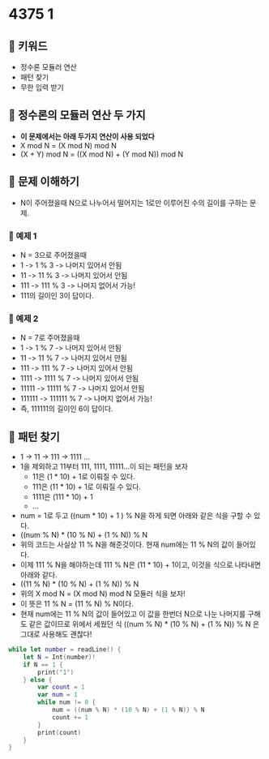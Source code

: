 # 4375 1

## 🍎 키워드
- 정수론 모듈러 연산
- 패턴 찾기
- 무한 입력 받기

## 🍎 정수론의 모듈러 연산 두 가지
- **이 문제에서는 아래 두가지 연산이 사용 되었다**
- X mod N = (X mod N) mod N
- (X + Y) mod N = ((X mod N) + (Y mod N)) mod N

## 🍎 문제 이해하기
- N이 주어졌을때 N으로 나누어서 떨어지는 1로만 이루어진 수의 길이를 구하는 문제.
### 📖 예제 1
- N = 3으로 주어졌을때
- 1 -> 1 % 3 -> 나머지 있어서 안됨
- 11 -> 11 % 3 -> 나머지 있어서 안됨
- 111 -> 111 % 3 -> 나머지 없어서 가능!
- 111의 길이인 3이 답이다.

### 📖 예제 2
- N = 7로 주어졌을때
- 1 -> 1 % 7 -> 나머지 있어서 안됨
- 11 -> 11 % 7 -> 나머지 있어서 안됨
- 111 -> 111 % 7 -> 나머지 있어서 안됨
- 1111 -> 1111 % 7 -> 나머지 있어서 안됨
- 11111 -> 11111 % 7 -> 나머지 있어서 안됨
- 111111 -> 111111 % 7 -> 나머지 없어서 가능!
- 즉, 111111의 길이인 6이 답이다.

## 🍎 패턴 찾기
- 1 -> 11 -> 111 -> 1111 ...
- 1을 제외하고 11부터 111, 1111, 11111...이 되는 패턴을 보자
    - 11은 (1 * 10) + 1로 이뤄질 수 있다.
    - 111은 (11 * 10) + 1로 이뤄질 수 있다.
    - 1111은 (111 * 10) + 1
    - ...
- num = 1로 두고 ((num * 10) + 1 ) % N을 하게 되면 아래와 같은 식을 구할 수 있다.
- ((num % N) * (10 % N) + (1 % N)) % N
- 위의 코드는 사실상 11 % N을 해준것이다. 현재 num에는 11 % N의 값이 들어있다.
- 이제 111 % N을 해야하는데 111 % N은 (11 * 10) + 1이고, 이것을 식으로 나타내면 아래와 같다.
- ((11 % N) * (10 % N) + (1 % N)) % N
- 위의 X mod N = (X mod N) mod N 모듈러 식을 보자!
- 이 뜻은 11 % N = (11 % N) % N이다.
- 현재 num에는 11 % N의 값이 들어있고 이 값을 한번더 N으로 나눈 나머지를 구해도 같은 값이므로 위에서 세웠던 식 ((num % N) * (10 % N) + (1 % N)) % N 은 그대로 사용해도 괜찮다!
```swift
while let number = readLine() {
    let N = Int(number)!
    if N == 1 {
        print("1")
    } else {
        var count = 1
        var num = 1
        while num != 0 {
            num = ((num % N) * (10 % N) + (1 % N)) % N
            count += 1
        }
        print(count)
    }
}
```
